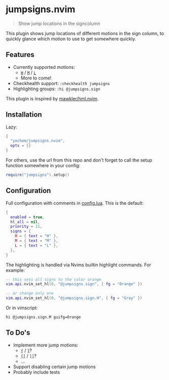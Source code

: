 # jumpsigns.nvim

> Show jump locations in the signcolumn

This plugin shows jump locations of different motions in the sign column, to
quickly glance which motion to use to get somewhere quickly.

## Features

- Currently supported motions:
  - [`H`](https://neovim.io/doc/user/motion.html#H) /
    [`M`](https://neovim.io/doc/user/motion.html#M) /
    [`L`](https://neovim.io/doc/user/motion.html#L)
  - More to come!
- Checkhealth support: `:checkhealth jumpsigns`
- Highlighting groups: `:hi @jumpsigns.sign`

This plugin is inspired by
[mawkler/hml.nvim](https://github.com/mawkler/hml.nvim).

## Installation

Lazy:
```lua
{
  "yochem/jumpsigns.nvim",
  opts = {}
}
```

For others, use the url from this repo and don't forget to call the setup
function somewhere in your config:

```lua
require("jumpsigns").setup()
```

## Configuration

Full configuration with comments in [config.lua](./lua/jumpsigns/config.lua).
This is the default:

```lua
{
  enabled = true,
  hl_all = nil,
  priority = 11,
  signs = {
    H = { text = "H" },
    M = { text = "M" },
    L = { text = "L" },
  },
}
```

The highlighting is handled via Nvims builtin highlight commands. For example:

```lua
-- this sets all signs to the color orange
vim.api.nvim_set_hl(0, "@jumpsigns.sign", { fg = "Orange" })

-- or change only one
vim.api.nvim_set_hl(0, "@jumpsigns.sign.H", { fg = "Gray" })
```

Or in vimscript:

```vim
hi @jumpsigns.sign.M guifg=Orange
```


## To Do's

- Implement more jump motions:
  - [`{`](https://neovim.io/doc/user/motion.html#{) / [`}`](https://neovim.io/doc/user/motion.html#})?
  - [`[[`](https://neovim.io/doc/user/motion.html#[[) / [`]]`](https://neovim.io/doc/user/motion.html#]])?
  - ...
- Support disabling certain jump motions
- Probably include tests
